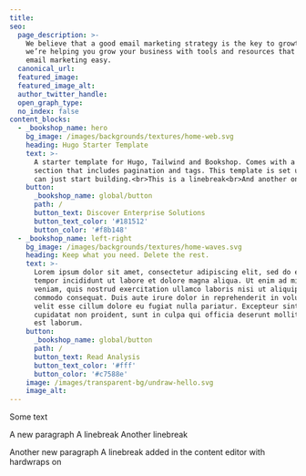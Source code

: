 ```yaml
---
title:
seo:
  page_description: >-
    We believe that a good email marketing strategy is the key to growth. So
    we’re helping you grow your business with tools and resources that make
    email marketing easy.
  canonical_url:
  featured_image:
  featured_image_alt:
  author_twitter_handle:
  open_graph_type:
  no_index: false
content_blocks:
  - _bookshop_name: hero
    bg_image: /images/backgrounds/textures/home-web.svg
    heading: Hugo Starter Template
    text: >-
      A starter template for Hugo, Tailwind and Bookshop. Comes with a blog
      section that includes pagination and tags. This template is set up so you
      can just start building.<br>This is a linebreak<br>And another one
    button:
      _bookshop_name: global/button
      path: /
      button_text: Discover Enterprise Solutions
      button_text_color: '#181512'
      button_color: '#f8b148'
  - _bookshop_name: left-right
    bg_image: /images/backgrounds/textures/home-waves.svg
    heading: Keep what you need. Delete the rest.
    text: >-
      Lorem ipsum dolor sit amet, consectetur adipiscing elit, sed do eiusmod
      tempor incididunt ut labore et dolore magna aliqua. Ut enim ad minim
      veniam, quis nostrud exercitation ullamco laboris nisi ut aliquip ex ea
      commodo consequat. Duis aute irure dolor in reprehenderit in voluptate
      velit esse cillum dolore eu fugiat nulla pariatur. Excepteur sint occaecat
      cupidatat non proident, sunt in culpa qui officia deserunt mollit anim id
      est laborum.
    button:
      _bookshop_name: global/button
      path: /
      button_text: Read Analysis
      button_text_color: '#fff'
      button_color: '#c7588e'
    image: /images/transparent-bg/undraw-hello.svg
    image_alt:
---
```

Some text

A new paragraph 
A linebreak 
Another linebreak

Another new paragraph A linebreak added in the content editor with hardwraps on